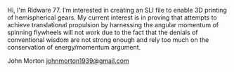 Hi, I'm Ridware 77.
I’m interested in creating an SLI file to enable 3D printing of hemispherical gears.
My current interest is in proving that attempts to achieve translational propulsion by harnessing the angular momentum of spinning flywheels will not work due to the fact that the denials of conventional wisdom are not strong enough and rely too much on the conservation of energy/momentum argument.

John Morton johnmorton1939@gmail.com

